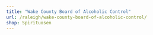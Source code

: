 ```yaml
---
title: "Wake County Board of Alcoholic Control"
url: /raleigh/wake-county-board-of-alcoholic-control/
shop: Spirituosen
---
```

